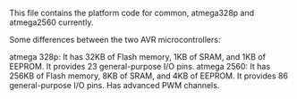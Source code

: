 This file contains the platform code for common, atmega328p and atmega2560 currently.

Some differences between the two AVR microcontrollers:

atmega 328p: It has 32KB of Flash memory, 1KB of SRAM, and 1KB of EEPROM. It provides 23 general-purpose I/O pins.
atmega 2560: It has 256KB of Flash memory, 8KB of SRAM, and 4KB of EEPROM. It provides 86 general-purpose I/O pins. Has advanced PWM channels.
